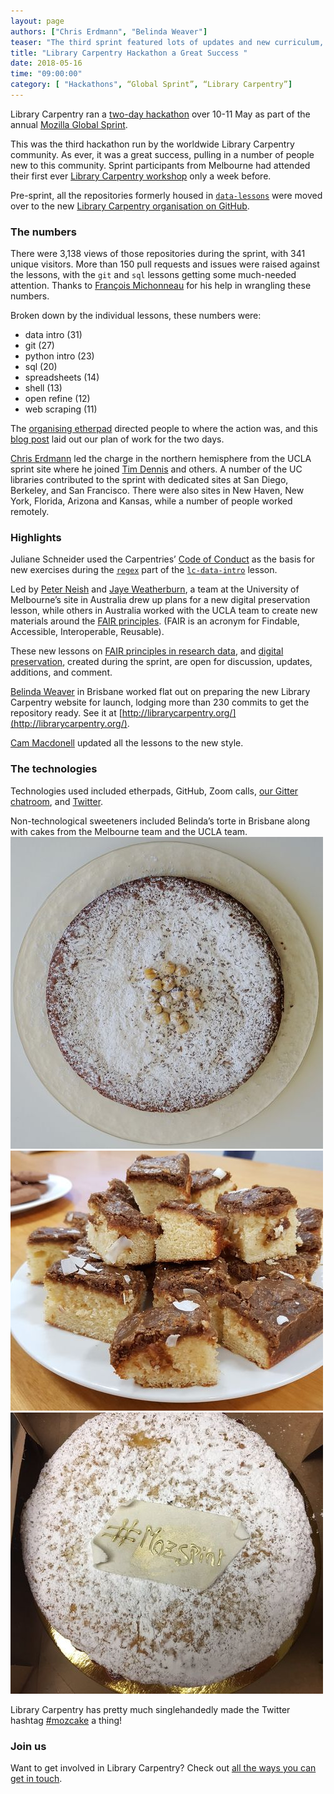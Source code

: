 ```yaml
---
layout: page
authors: ["Chris Erdmann", "Belinda Weaver"]
teaser: "The third sprint featured lots of updates and new curriculum, plus the development of a new website"
title: "Library Carpentry Hackathon a Great Success "
date: 2018-05-16
time: "09:00:00"
category: [ "Hackathons", “Global Sprint”, “Library Carpentry”]
---
```


Library Carpentry ran a [two-day hackathon](https://www.mozillapulse.org/entry/642) over 10-11 May as part of the 
annual [Mozilla Global Sprint](https://foundation.mozilla.org/opportunity/global-sprint/).

This was the third hackathon run by the worldwide Library Carpentry community. As ever, it was a great success, 
pulling in a number of people new to this community. Sprint participants from Melbourne had attended their first ever 
[Library Carpentry workshop](http://librarycarpentry.org/blog/2018/05/11/unimelb-workshop/) only a week before. 

Pre-sprint, all the repositories formerly housed in [`data-lessons`](https://github.com/data-lessons) were 
moved over to the new [Library Carpentry organisation on GitHub](https://github.com/LibraryCarpentry). 

### The numbers

There were 3,138 views of those repositories during the sprint, with 341 unique visitors. 
More than 150 pull requests and issues were raised against the lessons, with the `git` and `sql` 
lessons getting some much-needed attention. Thanks to [François Michonneau](https://twitter.com/fmic_) for his help in wrangling these numbers.

Broken down by the individual lessons, these numbers were:

* data intro (31)
* git (27)
* python intro (23)
* sql (20)
* spreadsheets (14)
* shell (13)
* open refine (12)
* web scraping (11)

The [organising etherpad](http://pad.software-carpentry.org/lc-sprint-2018) directed people to where the action was, 
and this [blog post](http://librarycarpentry.github.io/lc-sprint-18/) laid out our plan of work for the two days.

[Chris Erdmann](https://twitter.com/libcce) led the charge in the northern hemisphere from 
the UCLA sprint site where he joined [Tim Dennis](https://twitter.com/jt14den) and others. A number of the 
UC libraries contributed to the sprint with dedicated sites at San Diego, Berkeley, and San Francisco. There were also 
sites in New Haven, New York, Florida, Arizona and Kansas, while a number of people worked remotely.

### Highlights

Juliane Schneider used the Carpentries’ [Code of Conduct](https://docs.carpentries.org/topic_folders/policies/code-of-conduct.html) 
as the basis for new exercises during the [`regex`](https://librarycarpentry.github.io/lc-data-intro/04-regular-expressions/) 
part of the [`lc-data-intro`](https://librarycarpentry.github.io/lc-data-intro/) lesson.

Led by [Peter Neish](https://twitter.com/peterneish) and [Jaye Weatherburn](https://twitter.com/jayechats), a 
team at the University of Melbourne’s site in Australia drew up plans for a new digital preservation lesson,
while others in Australia worked with the UCLA team to create new materials around 
the [FAIR principles](https://www.ands.org.au/working-with-data/fairdata). (FAIR is an acronym for Findable, Accessible, Interoperable, Reusable).

These new lessons on [FAIR principles in research data](https://github.com/librarycarpentry/lc-research-data), and [digital preservation](https://github.com/LibraryCarpentry/lc-dig-pres), created during the sprint, are open for discussion, updates, additions, and comment.

[Belinda Weaver](https://twitter.com/cloudaus) in Brisbane worked flat out on preparing the new Library Carpentry website for launch, lodging more than 230 commits to get the repository ready. See it at [http://librarycarpentry.org/](http://librarycarpentry.org/).

[Cam Macdonell](https://twitter.com/cjmacdonell) updated all the lessons to the new style.

### The technologies

Technologies used included etherpads, GitHub, Zoom calls, [our Gitter chatroom](https://gitter.im/LibraryCarpentry/Lobby), 
and [Twitter](https://twitter.com/libcarpentry).


Non-technological sweeteners included Belinda’s torte in Brisbane along with cakes from the Melbourne team and the UCLA team.
![Belinda’s cake](/images/belcake.jpg)
![Melbourne’s cake](/images/melbcake.jpg)
![UCLA’s cake](images/ucla.jpg)

Library Carpentry has pretty much singlehandedly made the Twitter hashtag [#mozcake](https://twitter.com/search?q=mozcake&src=typd) a thing! 

### Join us

Want to get involved in Library Carpentry? Check out [all the ways you can get in touch](http://librarycarpentry.org/#contact).




